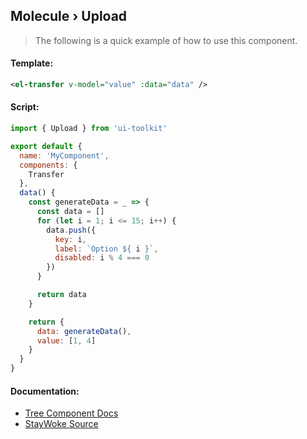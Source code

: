 Molecule › Upload
---

> The following is a quick example of how to use this component.


#### Template:

```xml
<el-transfer v-model="value" :data="data" />
```


#### Script:

```js
import { Upload } from 'ui-toolkit'

export default {
  name: 'MyComponent',
  components: {
    Transfer
  },
  data() {
    const generateData = _ => {
      const data = []
      for (let i = 1; i <= 15; i++) {
        data.push({
          key: i,
          label: `Option ${ i }`,
          disabled: i % 4 === 0
        })
      }

      return data
    }

    return {
      data: generateData(),
      value: [1, 4]
    }
  }
}
```


#### Documentation:

* [Tree Component Docs](http://element.eleme.io/#/en-US/component/tree)
* [StayWoke Source](https://github.com/staywoke/ui-toolkit/tree/master/src/components/molecules/tree)

